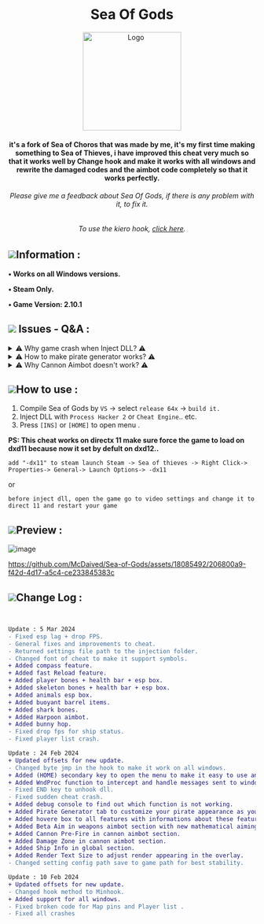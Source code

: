 

<h1 align="center">Sea Of Gods</h1>
<p align="center">
    <a href="https://github.com/McDaived/Sea-of-Gods">
        <img src="https://github.com/McDaived/Sea-of-Gods/assets/18085492/2722d922-4b8e-4fd7-875a-eb4b67ce0881" alt="Logo" width="200" height="200">
    </a>
<h4 align="center">it's a fork of Sea of Choros that was made by me, it's my first time making something to Sea of Thieves,
i have improved this cheat very much so that it works well by Change hook and make it works with all windows and rewrite the damaged codes and the aimbot code completely so that it works perfectly.</h4>
<h6 align="center">Please give me a feedback about Sea Of Gods, if there is any problem with it, to fix it.</h6>
<h6 align="center">To use the kiero hook, <a href="https://github.com/McDaived/Sea-of-Gods/tree/kiero-hook" target="_blank">click here</a>.</h6>


    
## ![](https://github.com/McDaived/NoRecoil-CS2/assets/18085492/fdee8c61-c0f7-41a2-80a0-15c1b5f5bb95)Information :
**• Works on all Windows versions.**

**• Steam Only.**

**• Game Version: 2.10.1**


## ![](https://github.com/McDaived/AIMi/assets/18085492/fbe9cdc5-b23f-4afb-bb7f-1aa8f807dd90) Issues - Q&A :

<details> 
        <summary>⚠ Why game crash when Inject DLL? ⚠</summary> 



 <br> ![](https://i.imgur.com/wTZs0Gk.png)</br>

 
``Overlay it crash only with CPU xenon, intel th3 ,
If you have these CPU try use EXTREME INJECTOR and select Standard mode in the injection settings.
or try another injector that works with these CPU.``
        
          
</details>      

<details> 
        <summary>⚠ How to make pirate generator works? ⚠</summary> 

https://github.com/McDaived/Sea-of-Gods/assets/18085492/9af67acf-f149-472c-ad48-fe7756579038

          
</details>  

<details> 
        <summary>⚠ Why Cannon Aimbot doesn't work? ⚠</summary> 


 
<br>``When you use the cannon the green aim mark appears on ship, to make it aim on ships hold right click in mouse.``</br>
        
          
</details>



## ![](https://github.com/McDaived/NoRecoil-CS2/assets/18085492/7eab67ab-4b44-40ee-b050-53e48a856fc5)How to use :
1. Compile Sea of Gods by ``VS`` -> select ``release 64x`` -> ``build it.``
2. Inject DLL with ``Process Hacker 2`` or ``Cheat Engine``.. etc.
3. Press ``[INS]`` or ``[HOME]`` to open menu .

**PS: This cheat works on directx 11 make sure force the game to load on dxd11
because now it set by defult on dxd12..**

    
    
    add "-dx11" to steam launch Steam -> Sea of thieves -> Right Click-> Properties-> General-> Launch Options-> -dx11

or

``before inject dll, open the game go to video settings and change it to direct 11 and restart your game``



## ![](https://github.com/McDaived/Discord-Profile-Card/assets/18085492/7a4879fd-97a1-4807-98e5-8f62137dee6e)Preview :


![image](https://github.com/McDaived/Sea-of-Gods/assets/18085492/a36d4a65-8af1-41c9-8d7d-89ab93dce717)


https://github.com/McDaived/Sea-of-Gods/assets/18085492/206800a9-f42d-4d17-a5c4-ce233845383c


## ![](https://github.com/McDaived/AIMi/assets/18085492/cc9f4ef7-bce7-488a-82dc-e4baa198896a)Change Log :
```diff


Update : 5 Mar 2024
- Fixed esp lag + drop FPS.
- General fixes and improvements to cheat.
- Returned settings file path to the injection folder.
- Changed font of cheat to make it support symbols.
+ Added compass feature.
+ Added fast Reload feature.
+ Added player bones + health bar + esp box.
+ Added skeleton bones + health bar + esp box.
+ Added animals esp box.
+ Added buoyant barrel items.
+ Added shark bones.
+ Added Harpoon aimbot.
+ Added bunny hop.
- Fixed drop fps for ship status.
- Fixed player list crash.

Update : 24 Feb 2024
+ Updated offsets for new update.
- Changed byte jmp in the hook to make it work on all windows.
+ Added (HOME) secondary key to open the menu to make it easy to use another cheats.
+ Added WndProc function to intercept and handle messages sent to window.
- Fixed END key to unhook dll.
- Fixed sudden cheat crash.
+ Added debug console to find out which function is not working.
+ Added Pirate Generator tab to customize your pirate appearance as you wish.
+ Added hovere box to all features with informations about these features.
+ Added Beta Aim in weapons aimbot section with new mathematical aiming accuracy, (beta version).
+ Added Cannon Pre-Fire in cannon aimbot section.
+ Added Damage Zone in cannon aimbot section.
+ Added Ship Info in global section.
+ Added Render Text Size to adjust render appearing in the overlay.
- Changed setting config path save to game path for best stability. 

Update : 10 Feb 2024
+ Updated offsets for new update.
- Changed hook method to Minhook.
+ Added support for all windows.
- Fixed broken code for Map pins and Player list .
- Fixed all crashes
```
